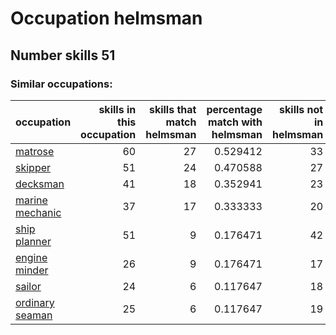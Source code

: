 # Occupation helmsman
## Number skills 51
### Similar occupations:
| occupation                            |   skills in this occupation |   skills that match helmsman |   percentage match with helmsman |   skills not in helmsman |
|:--------------------------------------|----------------------------:|-----------------------------:|---------------------------------:|-------------------------:|
| [matrose](matrose.md)                 |                          60 |                           27 |                         0.529412 |                       33 |
| [skipper](skipper.md)                 |                          51 |                           24 |                         0.470588 |                       27 |
| [decksman](decksman.md)               |                          41 |                           18 |                         0.352941 |                       23 |
| [marine mechanic](marine_mechanic.md) |                          37 |                           17 |                         0.333333 |                       20 |
| [ship planner](ship_planner.md)       |                          51 |                            9 |                         0.176471 |                       42 |
| [engine minder](engine_minder.md)     |                          26 |                            9 |                         0.176471 |                       17 |
| [sailor](sailor.md)                   |                          24 |                            6 |                         0.117647 |                       18 |
| [ordinary seaman](ordinary_seaman.md) |                          25 |                            6 |                         0.117647 |                       19 |

